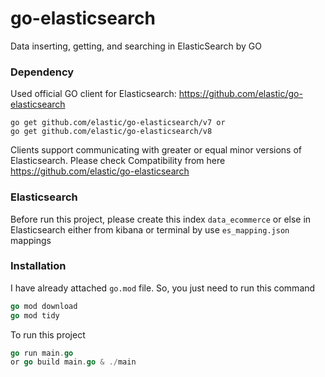# go-elasticsearch
Data inserting, getting, and searching in ElasticSearch by GO


### Dependency
Used official GO client for Elasticsearch: https://github.com/elastic/go-elasticsearch
```Elasticsearch
go get github.com/elastic/go-elasticsearch/v7 or
go get github.com/elastic/go-elasticsearch/v8
```
Clients support communicating with greater or equal minor versions of Elasticsearch. Please check Compatibility from here https://github.com/elastic/go-elasticsearch

### Elasticsearch
Before run this project, please create this index `data_ecommerce` or else in Elasticsearch either from kibana or terminal by use `es_mapping.json` mappings

### Installation

I have already attached `go.mod` file. So, you just need to run this command
```GO
go mod download
go mod tidy
```
To run this project
```GO
go run main.go
or go build main.go & ./main
```
